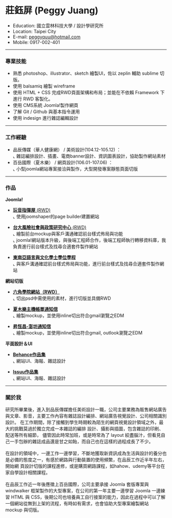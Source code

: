 # 莊鈺屏 (Peggy Juang)
- Education: 國立雲林科技大學 / 設計學研究所
- Location: Taipei City
- E-mail: peggyquu@hotmail.com
- Mobile: 0917-002-401
<hr>

### 專業技能
- 熟悉 photoshop、illustrator、sketch 繪製UI，佐以 zeplin 輔助 sublime 切版。
- 使用 balsamiq 繪製 wireframe
- 使用 HTML + CSS 完成RWD頁面架構和布局；並能在不依賴 Framework 下進行 RWD 客製化。
- 使用 CMS系統 Joomla!製作網頁
- 了解 Git / Github 與基本指令運用
- 使用 indesign 進行雜誌編輯設計
<hr>

### 工作經驗 
-  品辰傳媒（華人健康網） /  美術設計(104.12-105.12) ：<br> 
 ⌞ 雜誌編排設計、插畫、電商banner設計、資訊圖表設計，協助製作網站素材<BR>
-  百岳國際（夏木樂） /  網頁設計(106.01-107.06) ： <br> 
 ⌞ 小型joomla網站專案接洽與製作，大型開發專案靜態頁面切版<BR> 
<hr>

### 作品
**Joomla!**
- <a href="https://www.suhuguitar.tw/" target="_blank"><B>玩音指彈屋</B> (RWD)</a> <BR>
  ⌞ 使用joomshaper的page builder建置網站 <BR>

- <a href="http://rsprc.ntu.edu.tw/zh-tw/" target="_blank"><B>台大風險社會與政策研究中心</B> (RWD)</a> <BR>
  ⌞ 繪製前台mockup與客戶溝通確認前台樣式佈局與功能 <BR>
  ⌞ joomla!網站版本升級，與後端工程師合作，後端工程師執行轉移資料庫，我負責進行前台樣式及找尋合適套件製作網站 <BR>
  
- <a href="https://sealc-nccu.nccu.edu.tw/" target="_blank"><B>東南亞語言與文化學士學位學程</B> </a> <BR>
  ⌞ 與客戶溝通確認前台樣式佈局與功能，進行前台樣式及找尋合適套件製作網站 <BR>

**網站切版**
- <a href="https://peggyquu.github.io/hexschoolweb/" target="_blank"><B>六角學院網站（RWD）</B></a> <BR>
  ⌞ 切出psd中需使用的素材，進行切版並具備RWD<BR> 

- <a href="https://peggyquu.github.io/edm1/"><B>夏木樂主機帳單通知信</B></a> <BR>
  ⌞ 繪製mockup，並使用inline切出符合gmail瀏覽之EDM<BR>
 
 - <a href="https://peggyquu.github.io/profondedm/"><B>昇恆昌-澎坊通知信</B></a> <BR>
  ⌞ 繪製mockup，並使用inline切出符合gmail, outlook瀏覽之EDM<BR>

**平面設計＆UI**
- <a href="https://www.behance.net/peggyquu7fb5" target="_blank"><B>Behance作品集</B></a> <BR>
  ⌞ 網站UI、海報、雜誌設計<BR> 
 
- <a href="https://issuu.com/peggyquu/docs/______" target="_blank"><B>Issuu作品集</B></a> <BR>
  ⌞ 網站UI、海報、雜誌設計<BR> 
 
<hr>
  
### 關於我
研究所畢業後，進入到品辰傳媒擔任美術設計一職，公司主要業務為販售網站廣告與文章、影音，主要工作內容有雜誌設計編排、網站廣告視覺設計、公司相關識別設計。 在工作期間，除了接觸到學生時期較為陌生的網頁視覺設計領域之外，最大的挑戰莫過於獨立完成一本雜誌的編排 設計、攝影與插圖，包含雜誌的印刷、配送等所有細節， 儘管因此時常加班，或是時常為了 layout 絞盡腦汁，但看見自己一手包辦的雜誌成品還是甘之如飴，而自己也在這樣的過程成長了不少。<br>
<br>
在設計的領域中，一邊工作一邊學習，不斷地獲取新資訊成為生活與設計的養分也是必備的態度之一，有感於網路與行動裝置的使用頻繁，在品辰工作近半年左右，開始網 頁設計切版的課程進修，或是購買網路課程，如hahow、udemy等平台在家自學設計相關課程。<br>
<br>
在品辰工作近一年後應徵上百岳國際，公司主要承接 Joomla 套版專案與 windwalker 框架製作的大型專案，在公司的第一年主要一邊學習 Joomla 一邊練習 HTML 與 CSS，後期公司也培養員工自行接案的能力，因此在過程中可以了解一個網站從無到上架的流程，有時如有需求，也會協助大型專案繪製網站 mockup 與切版。<br>

